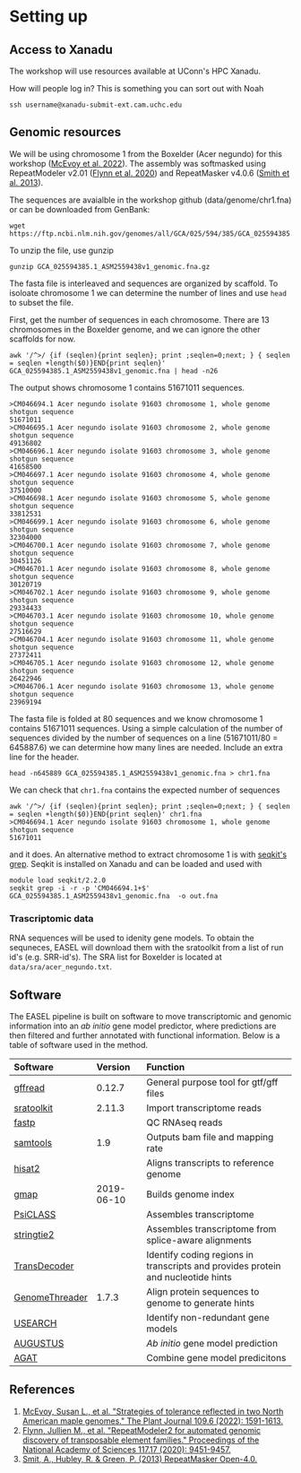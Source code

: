 # Setting up

## Access to Xanadu

The workshop will use resources available at UConn's HPC Xanadu.

How will people log in? This is something you can sort out with Noah

```
ssh username@xanadu-submit-ext.cam.uchc.edu
```

## Genomic resources

We will be using chromosome 1 from the Boxelder (Acer negundo) for this workshop ([McEvoy et al. 2022](https://onlinelibrary.wiley.com/doi/10.1111/tpj.15657)). The assembly was softmasked using RepeatModeler v2.01 ([Flynn et al. 2020](https://doi.org/10.1073/pnas.1921046117)) and RepeatMasker v4.0.6 ([Smith et al. 2013](http://www.repeatmasker.org)).

The sequences are avaialble in the workshop github (data/genome/chr1.fna) or can be downloaded from GenBank:

```
wget https://ftp.ncbi.nlm.nih.gov/genomes/all/GCA/025/594/385/GCA_025594385.1_ASM2559438v1/GCA_025594385.1_ASM2559438v1_genomic.fna.gz
```

To unzip the file, use gunzip

```
gunzip GCA_025594385.1_ASM2559438v1_genomic.fna.gz
```

The fasta file is interleaved and sequences are organized by scaffold. To isoloate chromosome 1 we can determine the number of lines and use `head` to subset the file. 

First, get the number of sequences in each chromosome. There are 13 chromosomes in the Boxelder genome, and we can ignore the other scaffolds for now.

```
awk '/^>/ {if (seqlen){print seqlen}; print ;seqlen=0;next; } { seqlen = seqlen +length($0)}END{print seqlen}' GCA_025594385.1_ASM2559438v1_genomic.fna | head -n26
```
The output shows chromosome 1 contains 51671011 sequences. 

```
>CM046694.1 Acer negundo isolate 91603 chromosome 1, whole genome shotgun sequence
51671011
>CM046695.1 Acer negundo isolate 91603 chromosome 2, whole genome shotgun sequence
49136802
>CM046696.1 Acer negundo isolate 91603 chromosome 3, whole genome shotgun sequence
41658500
>CM046697.1 Acer negundo isolate 91603 chromosome 4, whole genome shotgun sequence
37510000
>CM046698.1 Acer negundo isolate 91603 chromosome 5, whole genome shotgun sequence
33812531
>CM046699.1 Acer negundo isolate 91603 chromosome 6, whole genome shotgun sequence
32304000
>CM046700.1 Acer negundo isolate 91603 chromosome 7, whole genome shotgun sequence
30451126
>CM046701.1 Acer negundo isolate 91603 chromosome 8, whole genome shotgun sequence
30120719
>CM046702.1 Acer negundo isolate 91603 chromosome 9, whole genome shotgun sequence
29334433
>CM046703.1 Acer negundo isolate 91603 chromosome 10, whole genome shotgun sequence
27516629
>CM046704.1 Acer negundo isolate 91603 chromosome 11, whole genome shotgun sequence
27372411
>CM046705.1 Acer negundo isolate 91603 chromosome 12, whole genome shotgun sequence
26422946
>CM046706.1 Acer negundo isolate 91603 chromosome 13, whole genome shotgun sequence
23969194
```

The fasta file is folded at 80 sequences and we know chromosome 1 contains 51671011 sequences. Using a simple calculation of the number of sequences divided by the number of sequences on a line (51671011/80 = 645887.6) we can determine how many lines are needed. Include an extra line for the header. 

```
head -n645889 GCA_025594385.1_ASM2559438v1_genomic.fna > chr1.fna
```

We can check that `chr1.fna` contains the expected number of sequences

```
awk '/^>/ {if (seqlen){print seqlen}; print ;seqlen=0;next; } { seqlen = seqlen +length($0)}END{print seqlen}' chr1.fna
>CM046694.1 Acer negundo isolate 91603 chromosome 1, whole genome shotgun sequence
51671011
```

and it does. An alternative method to extract chromosome 1 is with [seqkit's grep](https://bioinf.shenwei.me/seqkit/usage/#grep). Seqkit is installed on Xanadu and can be loaded and used with

```
module load seqkit/2.2.0
seqkit grep -i -r -p 'CM046694.1+$' GCA_025594385.1_ASM2559438v1_genomic.fna  -o out.fna
```

### Trascriptomic data

RNA sequences will be used to idenity gene models. To obtain the sequneces, EASEL will download them with the sratoolkit from a list of run id's (e.g. SRR-id's). The SRA list for Boxelder is located at `data/sra/acer_negundo.txt`. 

## Software

The EASEL pipeline is built on software to move transcriptomic and genomic information into an *ab initio* gene model predictor, where predictions are then filtered and further annotated with functional information. Below is a table of software used in the method.

| Software | Version | Function | 
| :---     | :---    | :---     |
|[gffread](https://github.com/gpertea/gffread) | 0.12.7 | General purpose tool for gtf/gff files|
|[sratoolkit](https://hpc.nih.gov/apps/sratoolkit.html)| 2.11.3 | Import transcriptome reads |
|[fastp](https://github.com/OpenGene/fastp) | | QC RNAseq reads |
|[samtools](http://www.htslib.org)| 1.9 | Outputs bam file and mapping rate |
|[hisat2](http://daehwankimlab.github.io/hisat2/) | | Aligns transcripts to reference genome |
|[gmap](http://research-pub.gene.com/gmap/) | 2019-06-10 | Builds genome index |
|[PsiCLASS](https://github.com/splicebox/PsiCLASS) | | Assembles transcriptome |
|[stringtie2](https://github.com/skovaka/stringtie2) | | Assembles transcriptome from splice-aware alignments |
|[TransDecoder](https://github.com/TransDecoder/TransDecoder) | | Identify coding regions in transcripts and provides protein and nucleotide hints|
|[GenomeThreader](https://genomethreader.org) | 1.7.3 | Align protein sequences to genome to generate hints |
|[USEARCH](https://www.drive5.com/usearch/) | | Identify non-redundant gene models |
|[AUGUSTUS](https://bioinf.uni-greifswald.de/augustus/) | | *Ab initio* gene model prediction |
| [AGAT](https://github.com/NBISweden/AGAT) | | Combine gene model predicitons |

## References

1. [McEvoy, Susan L., et al. "Strategies of tolerance reflected in two North American maple genomes." The Plant Journal 109.6 (2022): 1591-1613.](https://onlinelibrary.wiley.com/doi/abs/10.1111/tpj.15657)
2. [Flynn, Jullien M., et al. "RepeatModeler2 for automated genomic discovery of transposable element families." Proceedings of the National Academy of Sciences 117.17 (2020): 9451-9457.](https://doi.org/10.1073/pnas.1921046117)
3. [Smit, A., Hubley, R. & Green, P. (2013) RepeatMasker Open-4.0.](http://www.repeatmasker.org)

